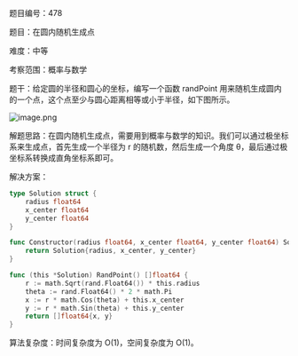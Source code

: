 题目编号：478

题目：在圆内随机生成点

难度：中等

考察范围：概率与数学

题干：给定圆的半径和圆心的坐标，编写一个函数 randPoint 用来随机生成圆内的一个点，这个点至少与圆心距离相等或小于半径，如下图所示。

![image.png](https://pic.leetcode-cn.com/1615542675-UKJZJL-image.png)

解题思路：在圆内随机生成点，需要用到概率与数学的知识。我们可以通过极坐标系来生成点，首先生成一个半径为 r 的随机数，然后生成一个角度 θ，最后通过极坐标系转换成直角坐标系即可。

解决方案：

```go
type Solution struct {
    radius float64
    x_center float64
    y_center float64
}

func Constructor(radius float64, x_center float64, y_center float64) Solution {
    return Solution{radius, x_center, y_center}
}

func (this *Solution) RandPoint() []float64 {
    r := math.Sqrt(rand.Float64()) * this.radius
    theta := rand.Float64() * 2 * math.Pi
    x := r * math.Cos(theta) + this.x_center
    y := r * math.Sin(theta) + this.y_center
    return []float64{x, y}
}
```

算法复杂度：时间复杂度为 O(1)，空间复杂度为 O(1)。